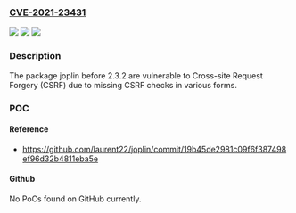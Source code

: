 ### [CVE-2021-23431](https://cve.mitre.org/cgi-bin/cvename.cgi?name=CVE-2021-23431)
![](https://img.shields.io/static/v1?label=Product&message=joplin&color=blue)
![](https://img.shields.io/static/v1?label=Version&message=%3C%202.3.2%20&color=brighgreen)
![](https://img.shields.io/static/v1?label=Vulnerability&message=Cross-site%20Request%20Forgery%20(CSRF)&color=brighgreen)

### Description

The package joplin before 2.3.2 are vulnerable to Cross-site Request Forgery (CSRF) due to missing CSRF checks in various forms.

### POC

#### Reference
- https://github.com/laurent22/joplin/commit/19b45de2981c09f6f387498ef96d32b4811eba5e

#### Github
No PoCs found on GitHub currently.

